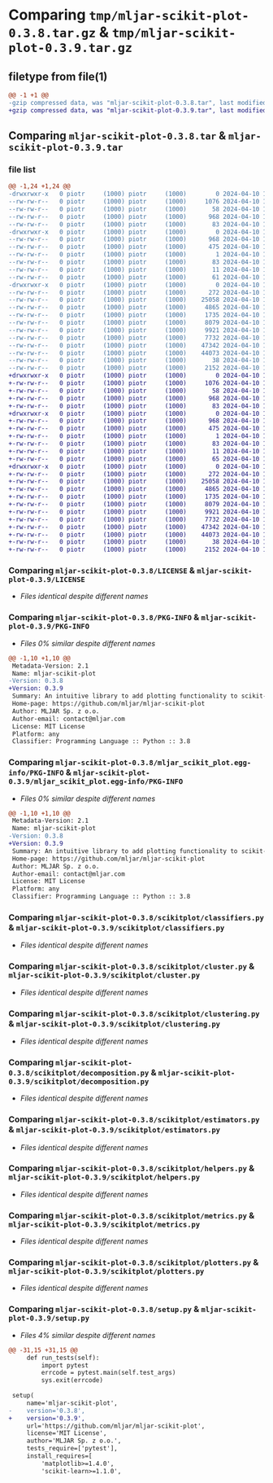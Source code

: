 # Comparing `tmp/mljar-scikit-plot-0.3.8.tar.gz` & `tmp/mljar-scikit-plot-0.3.9.tar.gz`

## filetype from file(1)

```diff
@@ -1 +1 @@
-gzip compressed data, was "mljar-scikit-plot-0.3.8.tar", last modified: Wed Apr 10 12:29:01 2024, max compression
+gzip compressed data, was "mljar-scikit-plot-0.3.9.tar", last modified: Wed Apr 10 13:13:21 2024, max compression
```

## Comparing `mljar-scikit-plot-0.3.8.tar` & `mljar-scikit-plot-0.3.9.tar`

### file list

```diff
@@ -1,24 +1,24 @@
-drwxrwxr-x   0 piotr     (1000) piotr     (1000)        0 2024-04-10 12:29:01.914232 mljar-scikit-plot-0.3.8/
--rw-rw-r--   0 piotr     (1000) piotr     (1000)     1076 2024-04-10 12:20:08.000000 mljar-scikit-plot-0.3.8/LICENSE
--rw-rw-r--   0 piotr     (1000) piotr     (1000)       58 2024-04-10 12:20:08.000000 mljar-scikit-plot-0.3.8/MANIFEST.in
--rw-rw-r--   0 piotr     (1000) piotr     (1000)      968 2024-04-10 12:29:01.914232 mljar-scikit-plot-0.3.8/PKG-INFO
--rw-rw-r--   0 piotr     (1000) piotr     (1000)       83 2024-04-10 12:28:56.000000 mljar-scikit-plot-0.3.8/README.md
-drwxrwxr-x   0 piotr     (1000) piotr     (1000)        0 2024-04-10 12:29:01.910232 mljar-scikit-plot-0.3.8/mljar_scikit_plot.egg-info/
--rw-rw-r--   0 piotr     (1000) piotr     (1000)      968 2024-04-10 12:29:01.000000 mljar-scikit-plot-0.3.8/mljar_scikit_plot.egg-info/PKG-INFO
--rw-rw-r--   0 piotr     (1000) piotr     (1000)      475 2024-04-10 12:29:01.000000 mljar-scikit-plot-0.3.8/mljar_scikit_plot.egg-info/SOURCES.txt
--rw-rw-r--   0 piotr     (1000) piotr     (1000)        1 2024-04-10 12:29:01.000000 mljar-scikit-plot-0.3.8/mljar_scikit_plot.egg-info/dependency_links.txt
--rw-rw-r--   0 piotr     (1000) piotr     (1000)       83 2024-04-10 12:29:01.000000 mljar-scikit-plot-0.3.8/mljar_scikit_plot.egg-info/requires.txt
--rw-rw-r--   0 piotr     (1000) piotr     (1000)       11 2024-04-10 12:29:01.000000 mljar-scikit-plot-0.3.8/mljar_scikit_plot.egg-info/top_level.txt
--rw-rw-r--   0 piotr     (1000) piotr     (1000)       61 2024-04-10 12:20:08.000000 mljar-scikit-plot-0.3.8/requirements.txt
-drwxrwxr-x   0 piotr     (1000) piotr     (1000)        0 2024-04-10 12:29:01.914232 mljar-scikit-plot-0.3.8/scikitplot/
--rw-rw-r--   0 piotr     (1000) piotr     (1000)      272 2024-04-10 12:23:41.000000 mljar-scikit-plot-0.3.8/scikitplot/__init__.py
--rw-rw-r--   0 piotr     (1000) piotr     (1000)    25058 2024-04-10 12:20:08.000000 mljar-scikit-plot-0.3.8/scikitplot/classifiers.py
--rw-rw-r--   0 piotr     (1000) piotr     (1000)     4865 2024-04-10 12:20:08.000000 mljar-scikit-plot-0.3.8/scikitplot/cluster.py
--rw-rw-r--   0 piotr     (1000) piotr     (1000)     1735 2024-04-10 12:20:08.000000 mljar-scikit-plot-0.3.8/scikitplot/clustering.py
--rw-rw-r--   0 piotr     (1000) piotr     (1000)     8079 2024-04-10 12:20:08.000000 mljar-scikit-plot-0.3.8/scikitplot/decomposition.py
--rw-rw-r--   0 piotr     (1000) piotr     (1000)     9921 2024-04-10 12:20:08.000000 mljar-scikit-plot-0.3.8/scikitplot/estimators.py
--rw-rw-r--   0 piotr     (1000) piotr     (1000)     7732 2024-04-10 12:20:08.000000 mljar-scikit-plot-0.3.8/scikitplot/helpers.py
--rw-rw-r--   0 piotr     (1000) piotr     (1000)    47342 2024-04-10 12:20:08.000000 mljar-scikit-plot-0.3.8/scikitplot/metrics.py
--rw-rw-r--   0 piotr     (1000) piotr     (1000)    44073 2024-04-10 12:20:08.000000 mljar-scikit-plot-0.3.8/scikitplot/plotters.py
--rw-rw-r--   0 piotr     (1000) piotr     (1000)       38 2024-04-10 12:29:01.914232 mljar-scikit-plot-0.3.8/setup.cfg
--rw-rw-r--   0 piotr     (1000) piotr     (1000)     2152 2024-04-10 12:23:23.000000 mljar-scikit-plot-0.3.8/setup.py
+drwxrwxr-x   0 piotr     (1000) piotr     (1000)        0 2024-04-10 13:13:21.507231 mljar-scikit-plot-0.3.9/
+-rw-rw-r--   0 piotr     (1000) piotr     (1000)     1076 2024-04-10 12:20:08.000000 mljar-scikit-plot-0.3.9/LICENSE
+-rw-rw-r--   0 piotr     (1000) piotr     (1000)       58 2024-04-10 12:20:08.000000 mljar-scikit-plot-0.3.9/MANIFEST.in
+-rw-rw-r--   0 piotr     (1000) piotr     (1000)      968 2024-04-10 13:13:21.507231 mljar-scikit-plot-0.3.9/PKG-INFO
+-rw-rw-r--   0 piotr     (1000) piotr     (1000)       83 2024-04-10 12:28:56.000000 mljar-scikit-plot-0.3.9/README.md
+drwxrwxr-x   0 piotr     (1000) piotr     (1000)        0 2024-04-10 13:13:21.507231 mljar-scikit-plot-0.3.9/mljar_scikit_plot.egg-info/
+-rw-rw-r--   0 piotr     (1000) piotr     (1000)      968 2024-04-10 13:13:21.000000 mljar-scikit-plot-0.3.9/mljar_scikit_plot.egg-info/PKG-INFO
+-rw-rw-r--   0 piotr     (1000) piotr     (1000)      475 2024-04-10 13:13:21.000000 mljar-scikit-plot-0.3.9/mljar_scikit_plot.egg-info/SOURCES.txt
+-rw-rw-r--   0 piotr     (1000) piotr     (1000)        1 2024-04-10 13:13:21.000000 mljar-scikit-plot-0.3.9/mljar_scikit_plot.egg-info/dependency_links.txt
+-rw-rw-r--   0 piotr     (1000) piotr     (1000)       83 2024-04-10 13:13:21.000000 mljar-scikit-plot-0.3.9/mljar_scikit_plot.egg-info/requires.txt
+-rw-rw-r--   0 piotr     (1000) piotr     (1000)       11 2024-04-10 13:13:21.000000 mljar-scikit-plot-0.3.9/mljar_scikit_plot.egg-info/top_level.txt
+-rw-rw-r--   0 piotr     (1000) piotr     (1000)       65 2024-04-10 13:12:39.000000 mljar-scikit-plot-0.3.9/requirements.txt
+drwxrwxr-x   0 piotr     (1000) piotr     (1000)        0 2024-04-10 13:13:21.507231 mljar-scikit-plot-0.3.9/scikitplot/
+-rw-rw-r--   0 piotr     (1000) piotr     (1000)      272 2024-04-10 13:13:05.000000 mljar-scikit-plot-0.3.9/scikitplot/__init__.py
+-rw-rw-r--   0 piotr     (1000) piotr     (1000)    25058 2024-04-10 12:20:08.000000 mljar-scikit-plot-0.3.9/scikitplot/classifiers.py
+-rw-rw-r--   0 piotr     (1000) piotr     (1000)     4865 2024-04-10 12:20:08.000000 mljar-scikit-plot-0.3.9/scikitplot/cluster.py
+-rw-rw-r--   0 piotr     (1000) piotr     (1000)     1735 2024-04-10 12:20:08.000000 mljar-scikit-plot-0.3.9/scikitplot/clustering.py
+-rw-rw-r--   0 piotr     (1000) piotr     (1000)     8079 2024-04-10 12:20:08.000000 mljar-scikit-plot-0.3.9/scikitplot/decomposition.py
+-rw-rw-r--   0 piotr     (1000) piotr     (1000)     9921 2024-04-10 12:20:08.000000 mljar-scikit-plot-0.3.9/scikitplot/estimators.py
+-rw-rw-r--   0 piotr     (1000) piotr     (1000)     7732 2024-04-10 12:20:08.000000 mljar-scikit-plot-0.3.9/scikitplot/helpers.py
+-rw-rw-r--   0 piotr     (1000) piotr     (1000)    47342 2024-04-10 12:20:08.000000 mljar-scikit-plot-0.3.9/scikitplot/metrics.py
+-rw-rw-r--   0 piotr     (1000) piotr     (1000)    44073 2024-04-10 12:20:08.000000 mljar-scikit-plot-0.3.9/scikitplot/plotters.py
+-rw-rw-r--   0 piotr     (1000) piotr     (1000)       38 2024-04-10 13:13:21.507231 mljar-scikit-plot-0.3.9/setup.cfg
+-rw-rw-r--   0 piotr     (1000) piotr     (1000)     2152 2024-04-10 13:13:00.000000 mljar-scikit-plot-0.3.9/setup.py
```

### Comparing `mljar-scikit-plot-0.3.8/LICENSE` & `mljar-scikit-plot-0.3.9/LICENSE`

 * *Files identical despite different names*

### Comparing `mljar-scikit-plot-0.3.8/PKG-INFO` & `mljar-scikit-plot-0.3.9/PKG-INFO`

 * *Files 0% similar despite different names*

```diff
@@ -1,10 +1,10 @@
 Metadata-Version: 2.1
 Name: mljar-scikit-plot
-Version: 0.3.8
+Version: 0.3.9
 Summary: An intuitive library to add plotting functionality to scikit-learn objects.
 Home-page: https://github.com/mljar/mljar-scikit-plot
 Author: MLJAR Sp. z o.o.
 Author-email: contact@mljar.com
 License: MIT License
 Platform: any
 Classifier: Programming Language :: Python :: 3.8
```

### Comparing `mljar-scikit-plot-0.3.8/mljar_scikit_plot.egg-info/PKG-INFO` & `mljar-scikit-plot-0.3.9/mljar_scikit_plot.egg-info/PKG-INFO`

 * *Files 0% similar despite different names*

```diff
@@ -1,10 +1,10 @@
 Metadata-Version: 2.1
 Name: mljar-scikit-plot
-Version: 0.3.8
+Version: 0.3.9
 Summary: An intuitive library to add plotting functionality to scikit-learn objects.
 Home-page: https://github.com/mljar/mljar-scikit-plot
 Author: MLJAR Sp. z o.o.
 Author-email: contact@mljar.com
 License: MIT License
 Platform: any
 Classifier: Programming Language :: Python :: 3.8
```

### Comparing `mljar-scikit-plot-0.3.8/scikitplot/classifiers.py` & `mljar-scikit-plot-0.3.9/scikitplot/classifiers.py`

 * *Files identical despite different names*

### Comparing `mljar-scikit-plot-0.3.8/scikitplot/cluster.py` & `mljar-scikit-plot-0.3.9/scikitplot/cluster.py`

 * *Files identical despite different names*

### Comparing `mljar-scikit-plot-0.3.8/scikitplot/clustering.py` & `mljar-scikit-plot-0.3.9/scikitplot/clustering.py`

 * *Files identical despite different names*

### Comparing `mljar-scikit-plot-0.3.8/scikitplot/decomposition.py` & `mljar-scikit-plot-0.3.9/scikitplot/decomposition.py`

 * *Files identical despite different names*

### Comparing `mljar-scikit-plot-0.3.8/scikitplot/estimators.py` & `mljar-scikit-plot-0.3.9/scikitplot/estimators.py`

 * *Files identical despite different names*

### Comparing `mljar-scikit-plot-0.3.8/scikitplot/helpers.py` & `mljar-scikit-plot-0.3.9/scikitplot/helpers.py`

 * *Files identical despite different names*

### Comparing `mljar-scikit-plot-0.3.8/scikitplot/metrics.py` & `mljar-scikit-plot-0.3.9/scikitplot/metrics.py`

 * *Files identical despite different names*

### Comparing `mljar-scikit-plot-0.3.8/scikitplot/plotters.py` & `mljar-scikit-plot-0.3.9/scikitplot/plotters.py`

 * *Files identical despite different names*

### Comparing `mljar-scikit-plot-0.3.8/setup.py` & `mljar-scikit-plot-0.3.9/setup.py`

 * *Files 4% similar despite different names*

```diff
@@ -31,15 +31,15 @@
     def run_tests(self):
         import pytest
         errcode = pytest.main(self.test_args)
         sys.exit(errcode)
 
 setup(
     name='mljar-scikit-plot',
-    version='0.3.8',
+    version='0.3.9',
     url='https://github.com/mljar/mljar-scikit-plot',
     license='MIT License',
     author='MLJAR Sp. z o.o.',
     tests_require=['pytest'],
     install_requires=[
         'matplotlib>=1.4.0',
         'scikit-learn>=1.1.0',
```

